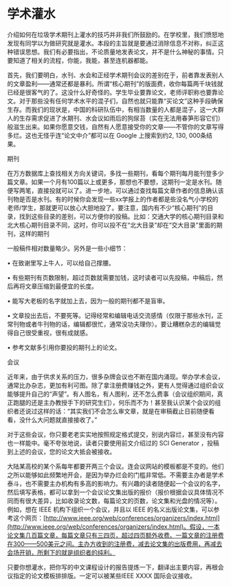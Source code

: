# 学术灌水

介绍如何在垃圾学术期刊上灌水的技巧并非我们所鼓励的。在学校里，我们愤怒地发现有同学以为做研究就是灌水。本段的主旨就是要通过消除信息不对称，纠正这种错误思想。我们有必要指出，不论质量地发表论文，并不是什么神秘的事情。只要知道了相关的流程，你能，我能，甚至连机器都能。

首先，我们要明白，水刊、水会和正经学术期刊会议的差别在于，前者靠发表别人的文章盈利——通常还都是暴利。所谓“核心期刊”的版面费，收你每篇两千块钱就已经是很客气的了。这没什么好奇怪的。学生毕业要靠论文，老师评职称也要靠论文。对于那些没有任何学术水平的混子们，自然也就只能靠“买论文”这种手段确保生存。而我们的现状是，中国的科研队伍中，有相当数量的人都是混子，这一大群人的生存需求促进了水期刊、水会议如雨后的狗尿苔（实在无法用春笋形容它们）般滋生出来。如果你愿意交钱，自然有人愿意接受你的文章——不管你的文章写得多烂。这也无怪乎连“论文中介”都可以在 Google 上搜索到约2, 130, 000条结果。

期刊

在万方数据库上查找相关方向关键词，多找一些期刊，看每个期刊每月能刊登多少篇文章。如果一个月有100篇以上或更多，那想也不要想，这期刊一定是水刊。随便写两笔，直接投就可以了。进一步地，可以通过查找每篇文章作者的信息确认该刊物是否是水刊。有的时候你会发现一些xx学报上的作者都是些没名气小学校的老师/学生，那就更可以放心大胆地投了。要注意，国内有不少“核心期刊”的目录，找到这些目录的差别，可以方便你的投稿。比如：交通大学的核心期刊目录和北大核心期刊目录不同，这时，你可以投不在“北大目录”却在“交大目录”里面的期刊，这样的期刊

一般稿件相对数量略少。另外是一些小细节：

• 在致谢里写上牛人，可以给自己撑腰。

• 有些期刊有页数限制，超过页数就需要加钱，这时读者可以先投稿，中稿后，然后再将文章压缩到最便宜的长度。

• 能写大老板的名字就加上去，因为一般的期刊都不是盲审。

• 文章投出去后，不要死等。记得经常和编辑电话交流感情（仅限于那些水刊，正常刊物或者牛刊物的话，编辑都很忙，通常没功夫理你）。要让糟糕杂志的编辑觉得自己很受重视，很有成就感。

• 参考文献多引用你要投的期刊上的论文。

会议

近年来，由于供求关系的压力，很多杂牌会议也不断在国内涌现。举办学术会议，通常比办杂志，更加有利可图。除了拿注册费赚钱之外，更有人觉得通过组织会议能够提升自己的“声望”。有人图名，有人图利，还不怎么费事（会议组织期间，真正跑腿的还是主办教授手下的研究生们），何乐而不为！甚至我认识某个会议的组织者还说过这样的话：“其实我们不会怎么审文章，就是在审稿截止日前随便看看，没什么大问题就直接接收了。”

对于这些会议，你只要老老实实地按照规定格式提交，别说内容烂，甚至没有内容也一样能中。毫不夸张地说，读者只要使用前文介绍过的 SCI Generator ，投稿到上述的会议，您的论文大抵会被接收。

大陆某高校的某个系每年都要开两三个会议。连会议网站的模板都是不变的。他们之所以能够如此频繁地开会，是因为举办烂会的门槛非常低。不需要主办者是学术泰斗，也不需要主办机构有多高的影响力。有兴趣的读者随便起一个会议的名字，然后填写表格，都可以拿到一个会议论文集出版的报价（报价根据会议具体情况不同而有很大差异，比如收录论文数，每篇论文的页数，论文集和光盘的情况等）。例如，想在 IEEE 机构下组织一个会议，并且以 IEEE 的名义出版论文集，可以参考这个网页：[http://www.ieee.org/web/conferences/organizers/index.html](http://www.ieee.org/web/conferences/organizers/index.html)。假设，一本论文集几百篇文章，每篇文章只有三四页，超过四页额外收费。一篇文章的注册费在300——500美元之间。主办方收到的注册费，减去论文集的出版费用，再减去会场开销，所剩下的就是组织者的纯利。

只要你想灌水，把你写的中文课程设计的报告提炼一下，翻译出主要内容，再根会议指定的论文模板排排版。一定可以被某些IEEE XXXX 国际会议接收。

